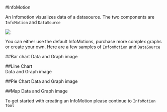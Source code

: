 #InfoMotion 

An Infomotion visualizes data of a datasource. 
The two components are `InfoMotion` and `DataSource` 

![](/_asset/images/enebular-developers-aboutinfotype.png) 

You can either use the default InfoMotions, purchase more complex graphs or create your own. 
Here are a few samples of `InfomMotion` and `DataSource` 

##Bar chart 
Data and Graph image

##Line Chart  
Data and Graph image

##Pie Chart 
Data and Graph image

##Map 
Data and Graph image

To get started with creating an InfoMotion please continue to `InfoMotion Tool`  